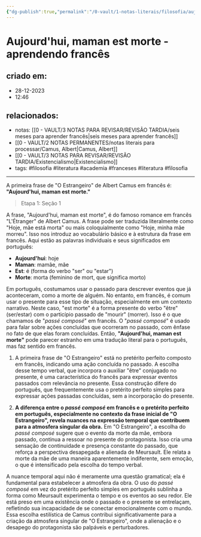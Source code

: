 ```yaml
---
{"dg-publish":true,"permalink":"/0-vault/1-notas-literais/filosofia/aujourd-hui-maman-est-morte-aprendendo-frances/","tags":["filosofia","literatura","academia","franceses"],"dgHomeLink":true,"dgShowLocalGraph":true,"dgShowFileTree":true,"dgEnableSearch":true,"noteIcon":""}
---
```


# Aujourd'hui, maman est morte - aprendendo francês

## criado em: 
- 28-12-2023
- 12:46
## relacionados:
- notas: [[0 - VAULT/3 NOTAS PARA REVISAR/REVISÃO TARDIA/seis meses para aprender francês\|seis meses para aprender francês]]
- [[0 - VAULT/2 NOTAS PERMANENTES/notas literais para processar/Camus, Albert\|Camus, Albert]]
- [[0 - VAULT/3 NOTAS PARA REVISAR/REVISÃO TARDIA/Existencialismo\|Existencialismo]]
- tags: #filosofia #literatura #academia #franceses #literatura #filosofia
---
A primeira frase de "O Estrangeiro" de Albert Camus em francês é: **"Aujourd'hui, maman est morte."**
> Etapa 1: Seção 1

A frase, "Aujourd'hui, maman est morte", é do famoso romance em francês "L'Étranger" de Albert Camus. A frase pode ser traduzida literalmente como "Hoje, mãe está morta" ou mais coloquialmente como "Hoje, minha mãe morreu". Isso nos introduz ao vocabulário básico e à estrutura da frase em francês. Aqui estão as palavras individuais e seus significados em português:
- **Aujourd'hui**: hoje
- **Maman**: mamãe, mãe
- **Est**: é (forma do verbo "ser" ou "estar")
- **Morte**: morta (feminino de mort, que significa morto)

Em português, costumamos usar o passado para descrever eventos que já aconteceram, como a morte de alguém. No entanto, em francês, é comum usar o presente para esse tipo de situação, especialmente em um contexto narrativo. Neste caso, "est morte" é a forma presente do verbo "être" (ser/estar) com o particípio passado de "mourir" (morrer). Isso é o que chamamos de "*passé composé*" em francês. O "*passé composé*" é usado para falar sobre ações concluídas que ocorreram no passado, com ênfase no fato de que elas foram concluídas. Então, **"Aujourd'hui, maman est morte"** pode parecer estranho em uma tradução literal para o português, mas faz sentido em francês.

1. A primeira frase de "O Estrangeiro" está no pretérito perfeito composto em francês, indicando uma ação concluída no passado. A escolha desse tempo verbal, que incorpora o auxiliar "être" conjugado no presente, é uma característica do francês para expressar eventos passados com relevância no presente. Essa construção difere do português, que frequentemente usa o pretérito perfeito simples para expressar ações passadas concluídas, sem a incorporação do presente.

2. **A diferença entre o *passé composé* em francês e o pretérito perfeito em português, especialmente no contexto da frase inicial de "O Estrangeiro", revela nuances na expressão temporal que contribuem para a atmosfera singular da obra.** Em "O Estrangeiro", a escolha do *passé composé* sugere que o evento da morte da mãe, embora passado, continua a ressoar no presente do protagonista. Isso cria uma sensação de continuidade e presença constante do passado, que reforça a perspectiva desapegada e alienada de Meursault. Ele relata a morte da mãe de uma maneira aparentemente indiferente, sem emoção, o que é intensificado pela escolha do tempo verbal. 

A nuance temporal aqui não é meramente uma questão gramatical; ela é fundamental para estabelecer a atmosfera da obra. O uso do *passé composé* em vez do pretérito perfeito simples em português sublinha a forma como Meursault experimenta o tempo e os eventos ao seu redor. Ele está preso em uma existência onde o passado e o presente se entrelaçam, refletindo sua incapacidade de se conectar emocionalmente com o mundo. Essa escolha estilística de Camus contribui significativamente para a criação da atmosfera singular de "O Estrangeiro", onde a alienação e o desapego do protagonista são palpáveis e perturbadores.